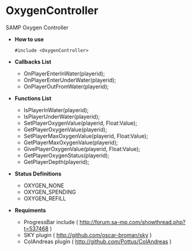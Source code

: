 # OxygenController
SAMP Oxygen Controller



- **How to use**
	```pawn
	#include <OxygenController>
	```


- **Callbacks List**
	- OnPlayerEnterInWater(playerid);
 	- OnPlayerEnterUnderWater(playerid);
	- OnPlayerOutFromWater(playerid);


			
- **Functions List**

	- IsPlayerInWater(playerid);
	- IsPlayerUnderWater(playerid);
	- SetPlayerOxygenValue(playerid, Float:Value);
	- GetPlayerOxygenValue(playerid);
	- SetPlayerMaxOxygenValue(playerid, Float:Value);
	- GetPlayerMaxOxygenValue(playerid);
	- GivePlayerOxygenValue(playerid, Float:Value);
	- GetPlayerOxygenStatus(playerid);
	- GetPlayerDepth(playerid);



- **Status Definitions**
	- OXYGEN_NONE
	- OXYGEN_SPENDING
	- OXYGEN_REFILL


- **Requiments**
	- ProgressBar include ( http://forum.sa-mp.com/showthread.php?t=537468 )
 	- SKY plugin ( http://github.com/oscar-broman/sky )
	- ColAndreas plugin ( http://github.com/Pottus/ColAndreas )
